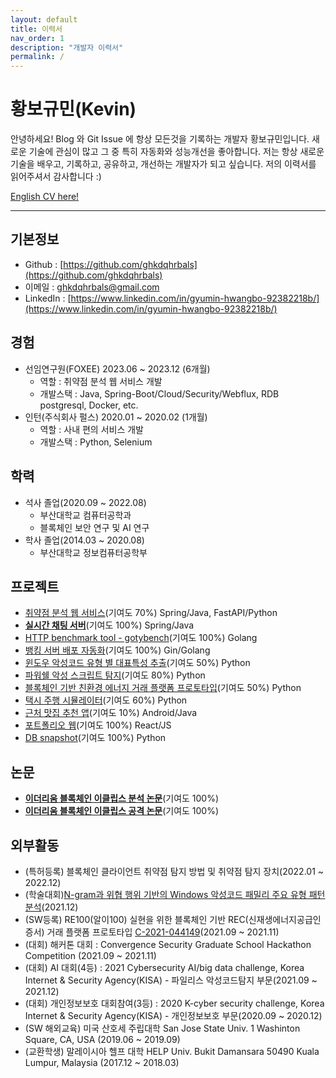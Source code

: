```yaml
---
layout: default
title: 이력서
nav_order: 1
description: "개발자 이력서"
permalink: /
---
```

# 황보규민(Kevin)
안녕하세요! Blog 와 Git Issue 에 항상 모든것을 기록하는 개발자 황보규민입니다. 
새로운 기술에 관심이 많고 그 중 특히 자동화와 성능개선을 좋아합니다. 
저는 항상 새로운 기술을 배우고, 기록하고, 공유하고, 개선하는 개발자가 되고 싶습니다. 
저의 이력서를 읽어주셔서 감사합니다 :)

[English CV here!](https://ghkdqhrbals.github.io/portfolios/cv_en.pdf)

---

## **기본정보**

* Github : [https://github.com/ghkdqhrbals](https://github.com/ghkdqhrbals)
* 이메일 : ghkdqhrbals@gmail.com
* LinkedIn : [https://www.linkedin.com/in/gyumin-hwangbo-92382218b/](https://www.linkedin.com/in/gyumin-hwangbo-92382218b/)

## **경험**

* 선임연구원(FOXEE) 2023.06 ~ 2023.12 (6개월)
  * 역할 : 취약점 분석 웹 서비스 개발
  * 개발스택 : Java, Spring-Boot/Cloud/Security/Webflux, RDB postgresql, Docker, etc.
* 인턴(주식회사 펄스) 2020.01 ~ 2020.02 (1개월)
  * 역할 : 사내 편의 서비스 개발
  * 개발스택 : Python, Selenium

## **학력**

* 석사 졸업(2020.09 ~ 2022.08)
  * 부산대학교 컴퓨터공학과
  * 블록체인 보안 연구 및 AI 연구
* 학사 졸업(2014.03 ~ 2020.08)
  * 부산대학교 정보컴퓨터공학부

## **프로젝트**
* [취약점 분석 웹 서비스](https://ghkdqhrbals.github.io/portfolios/docs/foxee/)(기여도 70%) Spring/Java, FastAPI/Python
* [**실시간 채팅 서버**](https://ghkdqhrbals.github.io/portfolios/docs/project/)(기여도 100%) Spring/Java
* [HTTP benchmark tool - gotybench](https://ghkdqhrbals.github.io/portfolios/docs/기타/toyp3/)(기여도 100%) Golang
* [뱅킹 서버 배포 자동화](https://ghkdqhrbals.github.io/portfolios/docs/project2/)(기여도 100%) Gin/Golang
* [윈도우 악성코드 유형 별 대표특성 추출](https://ghkdqhrbals.github.io/portfolios/docs/기타/toyp8/)(기여도 50%) Python
* [파워쉘 악성 스크립트 탐지](https://ghkdqhrbals.github.io/portfolios/docs/기타/toyp2/)(기여도 80%) Python
* [블록체인 기반 친환경 에너지 거래 플랫폼 프로토타입](https://ghkdqhrbals.github.io/portfolios/docs/기타/toyp4/)(기여도 50%) Python
* [택시 주행 시뮬레이터](https://ghkdqhrbals.github.io/portfolios/docs/기타/toyp7/)(기여도 60%) Python
* [근처 맛집 추천 앱](https://ghkdqhrbals.github.io/portfolios/docs/기타/toyp5/)(기여도 10%) Android/Java
* [포트폴리오 웹](https://ghkdqhrbals.github.io/portfolios/docs/기타/toyp6/)(기여도 100%) React/JS
* [DB snapshot](https://ghkdqhrbals.github.io/portfolios/docs/기타/toyp1/)(기여도 100%) Python

## **논문**

* [**이더리움 블록체인 이클립스 분석 논문**](https://ghkdqhrbals.github.io/assets/img/EthereumEclipseAttackAnalysis.pdf)(기여도 100%)
* [**이더리움 블록체인 이클립스 공격 논문**](https://ghkdqhrbals.github.io/portfolios/docs/Blockchain/)(기여도 100%)

## **외부활동**

* (특허등록) 블록체인 클라이언트 취약점 탐지 방법 및 취약점 탐지 장치(2022.01 ~ 2022.12)
* (학술대회)[N-gram과 위협 행위 기반의 Windows 악성코드 패밀리 주요 유형 패턴 분석](http://sso.riss.kr:11301/cdc_read_relay.jsp)(2021.12)
* (SW등록) RE100(알이100) 실현을 위한 블록체인 기반 REC(신재생에너지공급인증서) 거래 플랫폼 프로토타입 [C-2021-044149](https://www.ntis.go.kr/outcomes/popup/srchTotlSpwr.do?cmd=view&rstId=SNW-2021-00312106034&returnURI=null&pageCode=RI_SW_RST_DTL)(2021.09 ~ 2021.11)
* (대회) 해커톤 대회 : Convergence Security Graduate School Hackathon Competition (2021.09 ~ 2021.11)
* (대회) AI 대회(4등) : 2021 Cybersecurity AI/big data challenge, Korea Internet & Security Agency(KISA) - 파일리스 악성코드탐지 부문(2021.09 ~ 2021.12)
* (대회) 개인정보보호 대회참여(3등) : 2020 K-cyber security challenge, Korea Internet & Security Agency(KISA) - 개인정보보호 부문(2020.09 ~ 2020.12)
* (SW 해외교육) 미국 산호세 주립대학 San Jose State Univ. 1 Washinton Square, CA, USA (2019.06 ~ 2019.09)
* (교환학생) 말레이시아 헬프 대학 HELP Univ. Bukit Damansara 50490 Kuala Lumpur, Malaysia (2017.12 ~ 2018.03)
